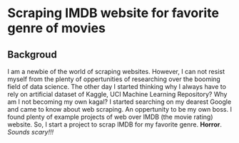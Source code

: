 # Scraping IMDB website for favorite genre of movies
## Backgroud
I am a newbie of the world of scraping websites. However, I can not resist myself from the plenty of oppertunities of researching over the booming field of data science. The other 
day I started thinking why I always have to rely on artificial dataset of Kaggle, UCI Machine Learning Repository? Why am I not becoming my own kagal? I started searching on my dearest
Google and came to know about web scraping. An oppertunity to be my own boss. I found plenty of example projects of web over IMDB (the movie rating) website. So, I start a project 
to scrap IMDB for my favorite genre. **Horror**. *Sounds scary!!!*


